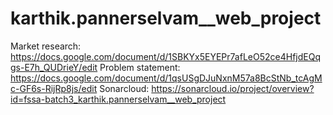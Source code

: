 # karthik.pannerselvam__web_project
Market research: https://docs.google.com/document/d/1SBKYx5EYEPr7afLeO52ce4HfjdEQqgs-E7h_QUDrieY/edit
Problem statement: https://docs.google.com/document/d/1qsUSgDJuNxnM57a8BcStNb_tcAgMc-GF6s-RijRp8js/edit
Sonarcloud: https://sonarcloud.io/project/overview?id=fssa-batch3_karthik.pannerselvam__web_project
